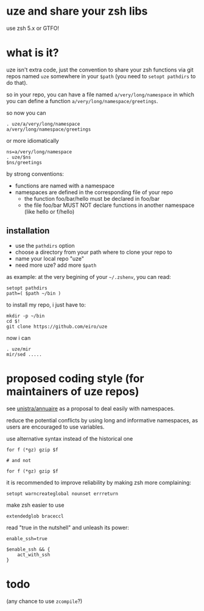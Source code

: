 # uze and share your zsh libs

use zsh 5.x or GTFO!

# what is it? 

uze isn't extra code, just the convention to share your zsh functions via git
repos named `uze` somewhere in your `$path` (you need to `setopt pathdirs` to
do that).

so in your repo, you can have a file named `a/very/long/namespace` in which
you can define a function `a/very/long/namespace/greetings`.

so now you can

    . uze/a/very/long/namespace
    a/very/long/namespace/greetings

or more idiomatically

    ns=a/very/long/namespace
    . uze/$ns
    $ns/greetings

by strong conventions:

* functions are named with a namespace
* namespaces are defined in the corresponding file of your repo 
  * the function foo/bar/hello must be declared in foo/bar
  * the file foo/bar MUST NOT declare functions in another
    namespace (like hello or f/hello)

## installation 

* use the `pathdirs` option
* choose a directory from your path where to clone your repo to
* name your local repo "uze"
* need more uze? add more `$path`

as example: at the very begining of your `~/.zshenv`, you can read:

    setopt pathdirs
    path=( $path ~/bin )

to install my repo, i just have to: 

    mkdir -p ~/bin
    cd $!
    git clone https://github.com/eiro/uze

now i can

    . uze/mir
    mir/sed .....

# proposed coding style (for maintainers of uze repos)

see
[unistra/annuaire](https://github.com/eiro/uze/blob/master/unistra/annuaire) as
a proposal to deal easily with namespaces.

reduce the potential conflicts by using long and informative namespaces, as
users are encouraged to use variables.

use alternative syntax instead of the historical one

    for f (*gz) gzip $f

    # and not

    for f (*gz) gzip $f


it is recommended to improve reliability by making zsh more complaining: 

    setopt warncreateglobal nounset errreturn

make zsh easier to use

    extendedglob braceccl

read "true in the nutshell" and unleash its power:

    enable_ssh=true

    $enable_ssh && {
        act_with_ssh
    } 

# todo

(any chance to use `zcompile`?)
